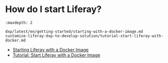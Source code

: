 # How do I start Liferay?

```{toctree}
:maxdepth: 2

dxp/latest/en/getting-started/starting-with-a-docker-image.md
customize-liferay-dxp-to-develop-solution/tutorial-start-liferay-with-docker.md
```

* [Starting Liferay with a Docker Image](./dxp/latest/en/getting-started/starting-with-a-docker-image.md) 
* [Tutorial: Start Liferay with a Docker Image](./customize-liferay-dxp-to-develop-solution/tutorial-start-liferay-with-docker.md) 